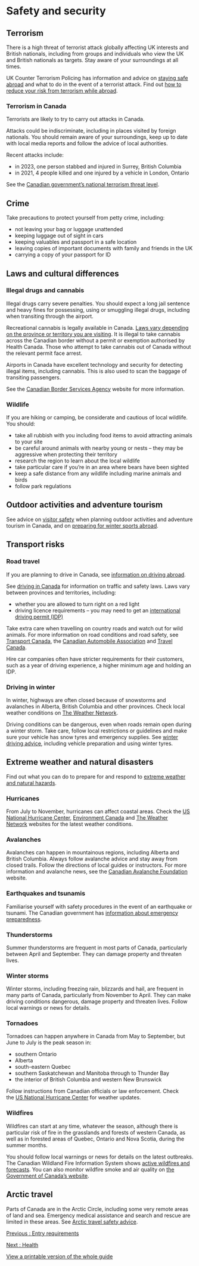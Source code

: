 # Safety and security

## Terrorism

There is a high threat of terrorist attack globally affecting UK interests and British nationals, including from groups and individuals who view the UK and British nationals as targets. Stay aware of your surroundings at all times.

UK Counter Terrorism Policing has information and advice on [staying safe abroad](https://www.counterterrorism.police.uk/safetyadvice/) and what to do in the event of a terrorist attack. Find out [how to reduce your risk from terrorism while abroad](https://www.gov.uk/guidance/reduce-your-risk-from-terrorism-while-abroad).

### Terrorism in Canada

Terrorists are likely to try to carry out attacks in Canada.

Attacks could be indiscriminate, including in places visited by foreign nationals. You should remain aware of your surroundings, keep up to date with local media reports and follow the advice of local authorities.

Recent attacks include:

* in 2023, one person stabbed and injured in Surrey, British Columbia
* in 2021, 4 people killed and one injured by a vehicle in London, Ontario

See the [Canadian government’s national terrorism threat level](http://canada.ca/en/services/defence/nationalsecurity/terrorism-threat-level.html).

## Crime

Take precautions to protect yourself from petty crime, including:

* not leaving your bag or luggage unattended
* keeping luggage out of sight in cars
* keeping valuables and passport in a safe location
* leaving copies of important documents with family and friends in the UK
* carrying a copy of your passport for ID

## Laws and cultural differences

### Illegal drugs and cannabis

Illegal drugs carry severe penalties. You should expect a long jail sentence and heavy fines for possessing, using or smuggling illegal drugs, including when transiting through the airport.

Recreational cannabis is legally available in Canada. [Laws vary depending on the province or territory you are visiting](https://www.canada.ca/en/health-canada/services/drugs-medication/cannabis/laws-regulations/provinces-territories.html). It is illegal to take cannabis across the Canadian border without a permit or exemption authorised by Health Canada. Those who attempt to take cannabis out of Canada without the relevant permit face arrest.

Airports in Canada have excellent technology and security for detecting illegal items, including cannabis. This is also used to scan the baggage of transiting passengers.

See the [Canadian Border Services Agency](http://www.cbsa-asfc.gc.ca/travel-voyage/cannabis-eng.html) website for more information.

### Wildlife

If you are hiking or camping, be considerate and cautious of local wildlife. You should:

* take all rubbish with you including food items to avoid attracting animals to your site
* be careful around animals with nearby young or nests – they may be aggressive when protecting their territory
* research the region to learn about the local wildlife
* take particular care if you’re in an area where bears have been sighted
* keep a safe distance from any wildlife including marine animals and birds
* follow park regulations

## Outdoor activities and adventure tourism

See advice on [visitor safety](https://parks.canada.ca/voyage-travel/securite-safety) when planning outdoor activities and adventure tourism in Canada, and on [preparing for winter sports abroad](https://www.gov.uk/guidance/winter-sports-stay-safe-on-the-slopes).

## Transport risks

### Road travel

If you are planning to drive in Canada, see [information on driving abroad](https://www.gov.uk/driving-abroad).

See [driving in Canada](https://www.canada.ca/en/immigration-refugees-citizenship/services/new-immigrants/new-life-canada/driving.html) for information on traffic and safety laws. Laws vary between provinces and territories, including:

* whether you are allowed to turn right on a red light
* driving licence requirements – you may need to get an [international driving permit (IDP)](https://www.gov.uk/driving-abroad/international-driving-permit)

Take extra care when travelling on country roads and watch out for wild animals. For more information on road conditions and road safety, see [Transport Canada](https://tc.canada.ca/en), the [Canadian Automobile Association](http://www.caa.ca/) and [Travel Canada](http://uk.canada.travel/).

Hire car companies often have stricter requirements for their customers, such as a year of driving experience, a higher minimum age and holding an IDP.

### Driving in winter

In winter, highways are often closed because of snowstorms and avalanches in Alberta, British Columbia and other provinces. Check local weather conditions on [The Weather Network](http://www.theweathernetwork.com/).

Driving conditions can be dangerous, even when roads remain open during a winter storm. Take care, follow local restrictions or guidelines and make sure your vehicle has snow tyres and emergency supplies. See [winter driving advice](https://tc.canada.ca/en/road-transportation/stay-safe-when-driving/winter-driving), including vehicle preparation and using winter tyres.

## Extreme weather and natural disasters

Find out what you can do to prepare for and respond to [extreme weather and natural hazards](https://www.gov.uk/guidance/tropical-cyclones).

### Hurricanes

From July to November, hurricanes can affect coastal areas. Check the [US National Hurricane Center](http://www.nhc.noaa.gov/), [Environment Canada](https://www.canada.ca/en/environment-climate-change.html) and [The Weather Network](http://www.theweathernetwork.com/) websites for the latest weather conditions.

### Avalanches

Avalanches can happen in mountainous regions, including Alberta and British Columbia. Always follow avalanche advice and stay away from closed trails. Follow the directions of local guides or instructors. For more information and avalanche news, see the [Canadian Avalanche Foundation](https://avalanche.ca/map) website.

### Earthquakes and tsunamis

Familiarise yourself with safety procedures in the event of an earthquake or tsunami. The Canadian government has [information about emergency preparedness](https://www.getprepared.gc.ca/cnt/hzd/index-eng.aspx).

### Thunderstorms

Summer thunderstorms are frequent in most parts of Canada, particularly between April and September. They can damage property and threaten lives.

### Winter storms

Winter storms, including freezing rain, blizzards and hail, are frequent in many parts of Canada, particularly from November to April. They can make driving conditions dangerous, damage property and threaten lives. Follow local warnings or news for details.

### Tornadoes

Tornadoes can happen anywhere in Canada from May to September, but June to July is the peak season in:

* southern Ontario
* Alberta
* south-eastern Quebec
* southern Saskatchewan and Manitoba through to Thunder Bay
* the interior of British Columbia and western New Brunswick

Follow instructions from Canadian officials or law enforcement. Check the [US National Hurricane Center](http://www.nhc.noaa.gov/) for weather updates.

### Wildfires

Wildfires can start at any time, whatever the season, although there is particular risk of fire in the grasslands and forests of western Canada, as well as in forested areas of Quebec, Ontario and Nova Scotia, during the summer months.

You should follow local warnings or news for details on the latest outbreaks. The Canadian Wildland Fire Information System shows [active wildfires and forecasts](https://cwfis.cfs.nrcan.gc.ca/home). You can also monitor wildfire smoke and air quality on [the Government of Canada’s website](https://www.canada.ca/en/services/health/healthy-living/environment/air-quality/wildfire-smoke.html).

## Arctic travel

Parts of Canada are in the Arctic Circle, including some very remote areas of land and sea. Emergency medical assistance and search and rescue are limited in these areas. See [Arctic travel safety advice](https://www.gov.uk/guidance/arctic-travel-safety-advice).

[Previous
:
Entry requirements](/foreign-travel-advice/canada/entry-requirements)

[Next
:
Health](/foreign-travel-advice/canada/health)

[View a printable version of the whole guide](/foreign-travel-advice/canada/print)